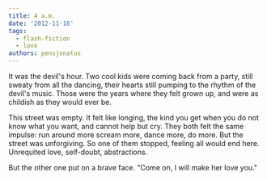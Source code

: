 ```yaml
---
title: 4 a.m.
date: '2012-11-18'
tags:
  - flash-fiction
  - love
authors: pensjonatus
---
```


It was the devil's hour. Two cool kids were coming back from a party, still
sweaty from all the dancing, their hearts still pumping to the rhythm of the
devil's music. Those were the years where they felt grown up, and were as
childish as they would ever be.

<!-- truncate -->

This street was empty. It felt like longing, the kind you get when you do not
know what you want, and cannot help but cry. They both felt the same impulse:
run around more scream more, dance more, do more. But the street was
unforgiving. So one of them stopped, feeling all would end here. Unrequited
love, self-doubt, abstractions.

But the other one put on a brave face. "Come on, I will make her love you."
